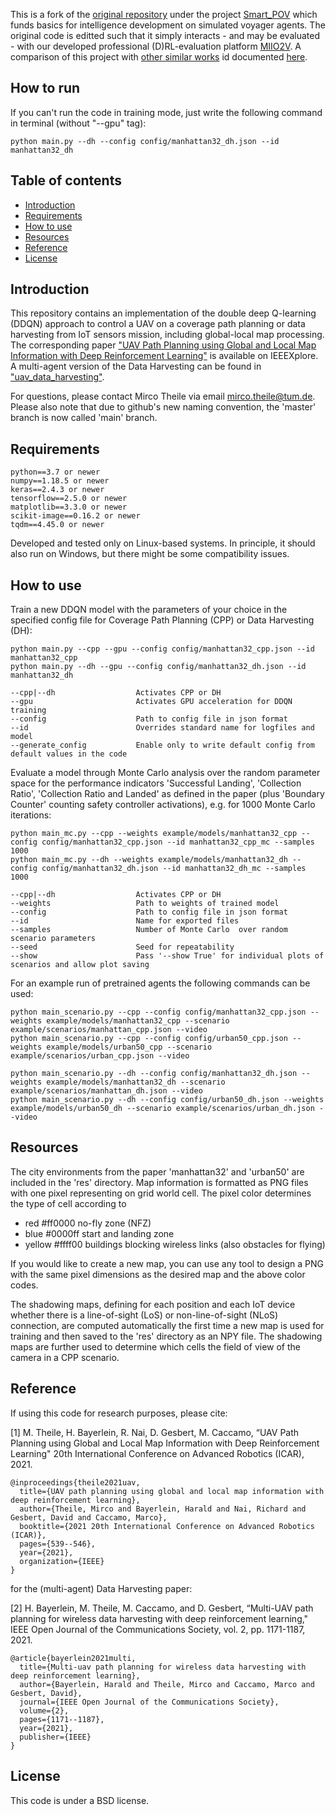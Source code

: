This is a fork of the [original repository](https://github.com/DavidCastilloAlvarado/Path-planning-and-Reinforcement-Learning.git) under the project [Smart_POV](https://github.com/hamidrezafahimi/Smart_POV.git) which funds basics for intelligence development on simulated voyager agents. The original code is editted such that it simply interacts - and may be evaluated - with our developed professional (D)RL-evaluation platform [MIIO2V](https://github.com/mohammadr-kaz/MIIO2V.git). A comparison of this project with [other similar works]() id documented [here]().

## How to run
If you can't run the code in training mode, just write the following command in terminal (without "--gpu" tag):

```
python main.py --dh --config config/manhattan32_dh.json --id manhattan32_dh

```

## Table of contents

* [Introduction](#introduction)
* [Requirements](#requirements)
* [How to use](#how-to-use)
* [Resources](#resources)
* [Reference](#reference)
* [License](#license)

## Introduction

This repository contains an implementation of the double deep Q-learning (DDQN) approach to control a UAV on a coverage path planning or data harvesting from IoT sensors mission, including global-local map processing. The corresponding paper ["UAV Path Planning using Global and Local Map Information with Deep Reinforcement Learning"](https://ieeexplore.ieee.org/abstract/document/9659413) is available on IEEEXplore. A multi-agent version of the Data Harvesting can be found in ["uav_data_harvesting"](https://github.com/hbayerlein/uav_data_harvesting).

For questions, please contact Mirco Theile via email mirco.theile@tum.de. Please also note that due to github's new naming convention, the 'master' branch is now called 'main' branch.


## Requirements

```
python==3.7 or newer
numpy==1.18.5 or newer
keras==2.4.3 or newer
tensorflow==2.5.0 or newer
matplotlib==3.3.0 or newer
scikit-image==0.16.2 or newer
tqdm==4.45.0 or newer
```
Developed and tested only on Linux-based systems. In principle, it should also run on Windows, but there might be some compatibility issues.

## How to use

Train a new DDQN model with the parameters of your choice in the specified config file for Coverage Path Planning (CPP) or Data Harvesting (DH):

```
python main.py --cpp --gpu --config config/manhattan32_cpp.json --id manhattan32_cpp
python main.py --dh --gpu --config config/manhattan32_dh.json --id manhattan32_dh

--cpp|--dh                  Activates CPP or DH
--gpu                       Activates GPU acceleration for DDQN training
--config                    Path to config file in json format
--id                        Overrides standard name for logfiles and model
--generate_config           Enable only to write default config from default values in the code
```

Evaluate a model through Monte Carlo analysis over the random parameter space for the performance indicators 'Successful Landing', 'Collection Ratio', 'Collection Ratio and Landed' as defined in the paper (plus 'Boundary Counter' counting safety controller activations), e.g. for 1000 Monte Carlo iterations:

```
python main_mc.py --cpp --weights example/models/manhattan32_cpp --config config/manhattan32_cpp.json --id manhattan32_cpp_mc --samples 1000
python main_mc.py --dh --weights example/models/manhattan32_dh --config config/manhattan32_dh.json --id manhattan32_dh_mc --samples 1000

--cpp|--dh                  Activates CPP or DH
--weights                   Path to weights of trained model
--config                    Path to config file in json format
--id                        Name for exported files
--samples                   Number of Monte Carlo  over random scenario parameters
--seed                      Seed for repeatability
--show                      Pass '--show True' for individual plots of scenarios and allow plot saving
```

For an example run of pretrained agents the following commands can be used:
```
python main_scenario.py --cpp --config config/manhattan32_cpp.json --weights example/models/manhattan32_cpp --scenario example/scenarios/manhattan_cpp.json --video
python main_scenario.py --cpp --config config/urban50_cpp.json --weights example/models/urban50_cpp --scenario example/scenarios/urban_cpp.json --video

python main_scenario.py --dh --config config/manhattan32_dh.json --weights example/models/manhattan32_dh --scenario example/scenarios/manhattan_dh.json --video
python main_scenario.py --dh --config config/urban50_dh.json --weights example/models/urban50_dh --scenario example/scenarios/urban_dh.json --video
```

## Resources

The city environments from the paper 'manhattan32' and 'urban50' are included in the 'res' directory. Map information is formatted as PNG files with one pixel representing on grid world cell. The pixel color determines the type of cell according to

* red #ff0000 no-fly zone (NFZ)
* blue #0000ff start and landing zone
* yellow #ffff00 buildings blocking wireless links (also obstacles for flying)

If you would like to create a new map, you can use any tool to design a PNG with the same pixel dimensions as the desired map and the above color codes.

The shadowing maps, defining for each position and each IoT device whether there is a line-of-sight (LoS) or non-line-of-sight (NLoS) connection, are computed automatically the first time a new map is used for training and then saved to the 'res' directory as an NPY file. The shadowing maps are further used to determine which cells the field of view of the camera in a CPP scenario.


## Reference

If using this code for research purposes, please cite:

[1] M. Theile, H. Bayerlein, R. Nai, D. Gesbert, M. Caccamo, “UAV Path Planning using Global and Local Map Information with Deep Reinforcement Learning" 20th International Conference on Advanced Robotics (ICAR), 2021. 

```
@inproceedings{theile2021uav,
  title={UAV path planning using global and local map information with deep reinforcement learning},
  author={Theile, Mirco and Bayerlein, Harald and Nai, Richard and Gesbert, David and Caccamo, Marco},
  booktitle={2021 20th International Conference on Advanced Robotics (ICAR)},
  pages={539--546},
  year={2021},
  organization={IEEE}
}
```

for the (multi-agent) Data Harvesting paper:

[2] H. Bayerlein, M. Theile, M. Caccamo, and D. Gesbert, “Multi-UAV path planning for wireless data harvesting with deep reinforcement learning," IEEE Open Journal of the Communications Society, vol. 2, pp. 1171-1187, 2021.

```
@article{bayerlein2021multi,
  title={Multi-uav path planning for wireless data harvesting with deep reinforcement learning},
  author={Bayerlein, Harald and Theile, Mirco and Caccamo, Marco and Gesbert, David},
  journal={IEEE Open Journal of the Communications Society},
  volume={2},
  pages={1171--1187},
  year={2021},
  publisher={IEEE}
}
```



## License 

This code is under a BSD license.
